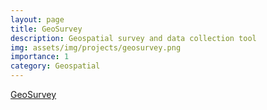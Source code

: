 ```yaml
---
layout: page
title: GeoSurvey
description: Geospatial survey and data collection tool
img: assets/img/projects/geosurvey.png
importance: 1
category: Geospatial
---
```


[GeoSurvey](https://geosurvey.vn/)
